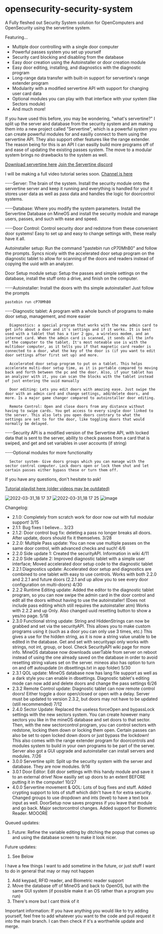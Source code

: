 # opensecurity-security-system

A Fully fleshed out Security System solution for OpenComputers and OpenSecurity using the servertine system.

Featuring...
<ul>
   <li>Multiple door controlling with a single door computer</li>
   <li>Powerful passes system you set up yourself</li>
   <li>Security card blocking and disabling from the database</li>
   <li>Easy door creation using the Autoinstaller or door creation module</li>
   <li>Easy door editing, installing, and diagnostics with the diagnostic program</li>
   <li>Long-range data transfer with built-in support for servertine's range extender program</li>
   <li>Modularity with a modified servertine API with support for changing user card data</li>
   <li>Optional modules you can play with that interface with your system (like Sectors module)</li>
   <li>And much more!</li>
</ul>

If you have used this before, you may be wondering, "what's servertine?" I split up the server and database from the security system and am making them into a new project called "Servertine", which is a powerful system you can create powerful modules for and easilly connect to them using the servertine API. They also support other features like the range extender. The reason being for this is an API I can easilly build more programs off of and ease of updating the existing passes system. The move to a modular system brings no drawbacks to the system as well.

<a href="https://github.com/cadergator10/Opencomputers-serpentine">Download servertine here</a>
<a href="https://discord.gg/wfqFsqpKvW">Join the Servertine discord</a>

I will be making a full video tutorial series soon. <a href="https://www.youtube.com/channel/UCC492g_YuYcWKRIeQD3kqdQ">Channel is here</a>

----Server: The brain of the system. Install the security module onto the servertine server and keep it running and everything is handled for you! it stores user data as well as pass data and handles the logic for doorcontrol systems.

----Database: Where you modify the system parameters. Install the Servertine Database on MineOS and install the security module and manage users, passes, and such with ease and speed.

----Door Control: Control security door and redstone from these convenient door systems! Easy to set up and easy to change settings with, these really have it all.

   Autoinstaller setup: Run the command "pastebin run cP70MhB0" and follow the prompts. Syncs nicely with the accelerated door setup program on the diagnostic tablet to allow for scanning of the doors and readers instead of copying the uuid with an analyzer.

   Door Setup module setup: Setup the passes and simple settings on the database, install the stuff onto a drive, and finish on the computer.

----Autoinstaller: Install the doors with ths simple autoinstaller! Just follow the prompts
 
    pastebin run cP70MhB0

----Diagnostic tablet: A program with a whole bunch of programs to make door setup, management, and more easier
      
      Diagnostics: a special program that works with the new admin card to get info about a door and it's settings and if it works. It is best used with a tablet that has a tier 2 gpu, a wireless modem, and an internet card. When the admin card is scanned, it sends all the info of the computer to the tablet. It's most noteable use is with the multidoor computer, as it tells you if that magnetic card reader is connected to a door, what the key of the door is (if you want to edit door settings after first set up) and more.

      Accelerated door setup program to put on a tablet. This helps accelerate multi-door setup time, as it is portable compared to moving back and forth between the pc and the door. Also, if your tablet has an analyzer with it, you can scan the blocks with the tablet instead of just entering the uuid manually

      Door editing: Lets you edit doors with amazing ease. Just swipe the door with an admin card and change settings, add/delete doors, and more. Is a major game changer compared to autoinstaller door editing.

      Remote Control: Open and close doors from any distance without having to swipe cards. You get access to every single door linked to the server. This also lets you open doors contrary to what the settings are set to for the door, like toggling doors that would normally be delayed.

----Security API is a modified version of the Servertine API, with locked data that is sent to the server, ability to check passes from a card that is swiped, and get and set variables in user accounts (if string)

----Optional modules for more functionality

      Sector system- Give doors groups which you can manage with the sector control computer. Lock doors open or lock them shut and let certain passes either bypass these or turn them off.

If you have any questions, don't hesitate to ask!

<a href="https://www.youtube.com/watch?v=Ww2zGUjsZXo&list=PLJjS9EiCaZUUc1ZqsKekK1_S46aFl-682">Tutorial playlist here (older videos may be outdated)</a>

![2022-03-31_18 17 37](https://user-images.githubusercontent.com/75097681/161160569-b7cc527d-f03e-4b8a-8c1c-ba9df040ddf7.png)
![2022-03-31_18 17 25](https://user-images.githubusercontent.com/75097681/161160580-5213b4f9-2f69-4f06-ae74-f48a20d6c1c4.png)
![image](https://user-images.githubusercontent.com/75097681/153966774-ddea0e15-01ef-47db-a975-8f0b3b63fed0.png)

Changelog:
<ul>
   <li>2.1.0: Completely from scratch work for door now out with full modular support! 3/15</li>
   <li>2.1.1: Bug fixes I believe... 3/23</li>
   <li>2.1.2: Door control bug fix: deleting a pass no longer breaks all doors. After update, doors should fix it themselves. 3/28</li>
   <li>2.2.0: Multiple Pass update: You can now use multiple passes on the same door control, with advanced checks and such! 4/6</li>
   <li>2.2.0 Side update 1: Created the securityAPI. Information in wiki 4/11
   <li>2.2.0 Side update 2: Improved diagnostic tablet with a simple user interface; Moved accelerated door setup code to the diagnostic tablet
   <li>2.2.1 Diagnostics update: Accelerated door setup and diagnostics are combined to one tablet with easy to use controls. Works with both 2.2.0 and 2.2.1 and future doors (2.2.1 and up allow you to see every door configuration on multi-doors) 4/30</li>
   <li>2.2.2 Runtime Editing update: Added the editor to the diagnostic tablet program, so you can now swipe the admin card in the door control and edit all the doors without having to use the autoinstaller! (Does not include pass editing which still requires the autoinstaller atm) Works with 2.2.2 and up Only. Also changed uuid resetting button to show a yes/no page. 5/18</li>
   <li>2.3.0 Functional string update: String and HiddenStrings can now be grabbed and set via the securityAPI. This allows you to make custom programs using it (such as a door you can only use 3 times, etc.) This gives a use for the hidden string, as it is now a string value unable to be edited in the database. Get and set with securityapi only works with strings, not int, group, or bool. Check SecurityAPI wiki page for more info. MineOS database now downloads userTable from server on reboot instead of using the one already saved on the database in order to avoid resetting string values set on the server. mineos also has option to turn on and off autoupdate (in dbsettings.txt in app folder) 5/30</li>
   <li>2.3.1 QOL update: MineOS database now has lang file support as well as a dark style you can enable in dbsettings. Diagnostic tablet's editing mode can now add and delete doors and change the pass settings 6/26</li>
   <li>2.3.2 Remote Control update: Diagnostic tablet can now remote control doors! Either toggle a door open/closed or open with a delay. Server must be updated to version 2.3.2, but doors may not have to be updated (still recommended) 7/12</li>
   <li>2.4.0 Sector Update: Replaced the useless forceOpen and bypassLock settings with the new sectors system. You can create however many sectors you like in the mineOS database and set doors to that sector. Then, with the new sectorcontrol program, you can control sectors with redstone, locking them down or locking them open. Certain passes can also be set to open locked down doors or just bypass the lockdown! This also comes with the range extender program for doorcontrols and modules system to build in your own programs to be part of the server. Server also got a GUI upgrade and autoinstaller can install servers and modules. 7/26</li>
   <li>3.0.0 Servertine split: Split up the security system with the server and database. They are now modules. 9/16</li>
   <li>3.0.1 Door Editor: Edit door settings with this handy module and save it to an external drive! Now easilly set up doors to an extent BEFORE putting it in the computer! 10/27</li>
   <li>4.0.0 Servertine movement & QOL: Lots of bug fixes and stuff. Added crypting support to lots of stuff which didn't have it for extra security. Changed groups to use dropdown and ints (level) to have a text box input as well. DoorSetup now saves progress if you leave that module and go back. Major sectorcontrol changes. Added support for Biometric Reader. MOOORE</li>
</ul>

Queued updates:
<ol>
   <li>Future: Refine the variable editing by ditching the popup that comes up and using the database screen to make it look nicer.</li>
</ol>

Future updates:
<ol>
   <li>See Below</li>
</ol>

I have a few things I want to add sometime in the future, or just stuff I want to do in general that may or may not happen
<ol>
   <li>Add keypad, RFID reader, and Biometric reader support</li>
   <li>Move the database off of MineOS and back to OpenOS, but with the same GUI system (if possible make it an OS rather than a program you run)</li>
   <li>There's more but I cant think of it</li>
</ol>

Important information:
   If you have anything you would like to try adding yourself, feel free to add whatever you want to the code and pull request it into the main branch. I can then check if it's a worthwhile update and merge.
